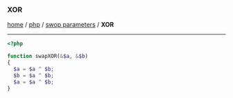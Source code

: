 ### XOR
[home][go-home] / [php][go-php] / [swop parameters][go-swap] / **XOR**

---
```php
<?php

function swapXOR(&$a, &$b) 
{
  $a = $a ^ $b;
  $b = $a ^ $b;
  $a = $a ^ $b;
}
    
```

[go-swap]: ./index.md
[go-php]: ../index.md
[go-home]: ../../index.md
